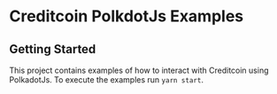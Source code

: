 # Creditcoin PolkdotJs Examples

## Getting Started

This project contains examples of how to interact with Creditcoin using PolkadotJs. To execute the examples run `yarn start`.
